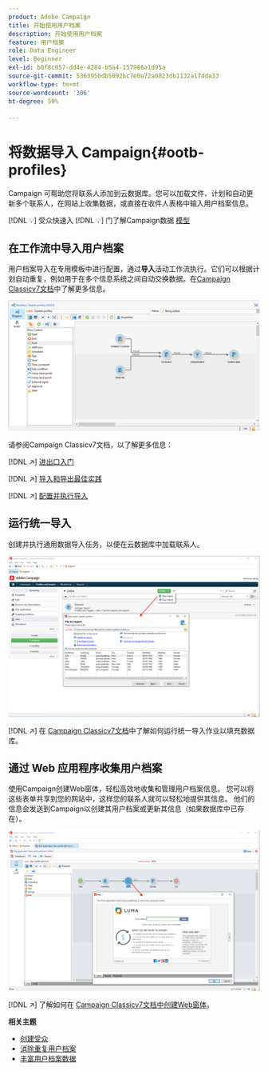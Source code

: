 ```yaml
---
product: Adobe Campaign
title: 开始使用用户档案
description: 开始使用用户档案
feature: 用户档案
role: Data Engineer
level: Beginner
exl-id: b0f8c057-dd4e-4284-b5a4-157986a1d95a
source-git-commit: 5363950db5092bc7e0a72a0823db1132a17dda33
workflow-type: tm+mt
source-wordcount: '306'
ht-degree: 59%

---
```


# 将数据导入 Campaign{#ootb-profiles}

Campaign 可帮助您将联系人添加到云数据库。您可以加载文件、计划和自动更新多个联系人，在网站上收集数据，或直接在收件人表格中输入用户档案信息。

[!DNL :bulb:] 受众快速入 [](audiences.md)
[!DNL :bulb:] 门了解Campaign数据 [模型](../dev/datamodel.md)

## 在工作流中导入用户档案

用户档案导入在专用模板中进行配置，通过&#x200B;**导入**&#x200B;活动工作流执行。它们可以根据计划自动重复，例如用于在多个信息系统之间自动交换数据。在[Campaign Classicv7文档](https://experienceleague.adobe.com/docs/campaign-classic/using/getting-started/importing-and-exporting-data/import-export-workflows.html?lang=zh-Hans)中了解更多信息。

![](assets/import-wf.png)

请参阅Campaign Classicv7文档，以了解更多信息：

[!DNL :arrow_upper_right:] [进出口入门](https://experienceleague.adobe.com/docs/campaign-classic/using/getting-started/importing-and-exporting-data/get-started-data-import-export.html?lang=zh-Hans)

[!DNL :arrow_upper_right:] [导入和导出最佳实践](https://experienceleague.adobe.com/docs/campaign-classic/using/getting-started/importing-and-exporting-data/best-practices/import-export-best-practices.html?lang=zh-Hans)

[!DNL :arrow_upper_right:] [配置并执行导入](https://experienceleague.adobe.com/docs/campaign-classic/using/getting-started/importing-and-exporting-data/generic-imports-exports/executing-import-jobs.html?lang=zh-Hans)

## 运行统一导入

创建并执行通用数据导入任务，以便在云数据库中加载联系人。

![](assets/new-import.png)

[!DNL :arrow_upper_right:] 在 [Campaign Classicv7文档](https://experienceleague.adobe.com/docs/campaign-classic/using/getting-started/importing-and-exporting-data/generic-imports-exports/about-generic-imports-exports.html?lang=zh-Hans)中了解如何运行统一导入作业以填充数据库。

## 通过 Web 应用程序收集用户档案

使用Campaign创建Web窗体，轻松高效地收集和管理用户档案信息。 您可以将这些表单共享到您的网站中，这样您的联系人就可以轻松地提供其信息。 他们的信息会发送到Campaign以创建其用户档案或更新其信息（如果数据库中已存在）。

![](assets/web-form-page.png)

[!DNL :arrow_upper_right:] 了解如何在 [Campaign Classicv7文档中创建Web窗体](https://experienceleague.adobe.com/docs/campaign-classic/using/designing-content/web-forms/about-web-forms.html)。

**相关主题**

* [创建受众](audiences.md)
* [消除重复用户档案](https://experienceleague.adobe.com/docs/campaign-classic/using/automating-with-workflows/use-cases/data-management/deduplication-merge.html?lang=zh-Hans)
* [丰富用户档案数据](https://experienceleague.adobe.com/docs/campaign-classic/using/automating-with-workflows/use-cases/data-management/enriching-data.html?lang=zh-Hans)
